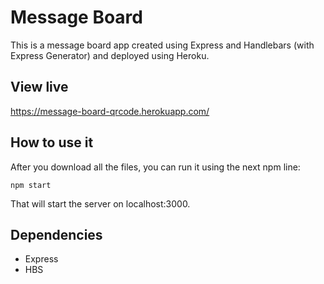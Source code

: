 # Message Board

This is a message board app created using Express and Handlebars (with Express Generator) and deployed using Heroku.

## View live

https://message-board-qrcode.herokuapp.com/

## How to use it

After you download all the files, you can run it using the next npm line:

```
npm start
```

That will start the server on localhost:3000.

## Dependencies

- Express
- HBS
